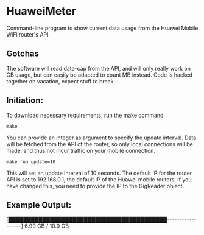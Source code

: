 # HuaweiMeter
Command-line program to show current data usage from the Huawei Mobile WiFi router's API. 


## Gotchas
The software will read data-cap from the API, and will only really work on GB usage, but can easily be adapted to count MB instead. Code is hacked together on vacation, expect stuff to break.


## Initiation:
To download necessary requirements, run the make command

    make

You can provide an integer as argument to specify the update interval. Data will be fetched from the API of the router, so only local connections will be made, and thus not incur traffic on your mobile connection.

	make run update=10

This will set an update interval of 10 seconds. The default IP for the router API is set to 192.168.0.1, the default IP of the Huawei mobile routers. If you have changed this, you need to provide the IP to the GigReader object.

## Example Output:

[██████████████████████████████████████████------------------] 6.99 GB / 10.0 GB